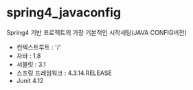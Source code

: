 # spring4_javaconfig
Spring4 기반 프로젝트의 가장 기본적인 시작세팅(JAVA CONFIG버전)

- 컨텍스트루트 : '/'
- 자바 : 1.8
- 서블릿 : 3.1
- 스프링 프레임워크 : 4.3.14.RELEASE
- Junit 4.12
